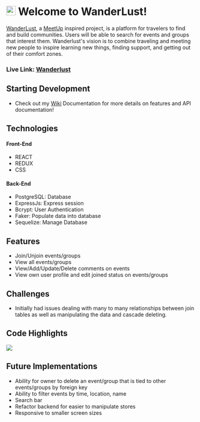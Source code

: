 # <img src="frontend/public/favicon.ico" width="25" height="25"> Welcome to WanderLust!

[WanderLust](https://wanderlst.herokuapp.com/), a [MeetUp](https://www.meetup.com/) inspired project, is a platform for travelers to find and build communities. Users will be able to search for events and groups that interest them. Wanderlust's vision is to combine traveling and meeting new people to inspire learning new things, finding support, and getting out of their comfort zones.

### **Live Link: [Wanderlust](https://wanderlst.herokuapp.com)**

## Starting Development
- Check out my [Wiki](https://github.com/jiezheng2020/Wandlust/wiki) Documentation for more details on features and API documentation!

## Technologies 
#### Front-End
- REACT
- REDUX
- CSS

#### Back-End
- PostgreSQL: Database
- ExpressJs: Express session
- Bcrypt: User Authentication
- Faker: Populate data into database
- Sequelize: Manage Database

## Features
- Join/Unjoin events/groups
- View all events/groups
- View/Add/Update/Delete comments on events
- View own user profile and edit joined status on events/groups

## Challenges
 - Initially had issues dealing with many to many relationships between join tables as well as manipulating the data and cascade deleting.

## Code Highlights

<img src='frontend/public/Animation.gif'>

## Future Implementations
- Ability for owner to delete an event/group that is tied to other events/groups by foreign key
- Ability to filter events by time, location, name
- Search bar
- Refactor backend for easier to manipulate stores
- Responsive to smaller screen sizes

